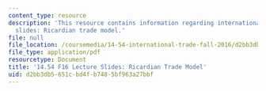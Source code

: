 ```yaml
---
content_type: resource
description: 'This resource contains information regarding international trade lecture
  slides: Ricardian trade model.'
file: null
file_location: /coursemedia/14-54-international-trade-fall-2016/d2bb3db5651cbd4fb7485bf963a27bbf_MIT14_54F16_Lecture_8.pdf
file_type: application/pdf
resourcetype: Document
title: '14.54 F16 Lecture Slides: Ricardian Trade Model'
uid: d2bb3db5-651c-bd4f-b748-5bf963a27bbf
---
```

